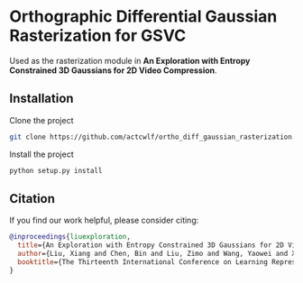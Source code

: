 # Orthographic Differential Gaussian Rasterization for GSVC

Used as the rasterization module in **An Exploration with Entropy Constrained 3D Gaussians for 2D Video Compression**.

## Installation
Clone the project
```bash
git clone https://github.com/actcwlf/ortho_diff_gaussian_rasterization.git
```

Install the project
```bash
python setup.py install
```

## Citation
If you find our work helpful, please consider citing:
```bibtex
@inproceedings{liuexploration,
  title={An Exploration with Entropy Constrained 3D Gaussians for 2D Video Compression},
  author={Liu, Xiang and Chen, Bin and Liu, Zimo and Wang, Yaowei and Xia, Shu-Tao},
  booktitle={The Thirteenth International Conference on Learning Representations}
}
```
